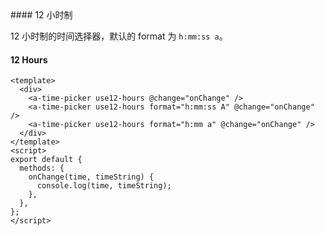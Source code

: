 <cn>
#### 12 小时制 

12 小时制的时间选择器，默认的 format 为 `h:mm:ss a`。
</cn>
<us>
#### 12 Hours
</us>

```tpl
<template>
  <div>
    <a-time-picker use12-hours @change="onChange" />
    <a-time-picker use12-hours format="h:mm:ss A" @change="onChange" />
    <a-time-picker use12-hours format="h:mm a" @change="onChange" />
  </div>
</template>
<script>
export default {
  methods: {
    onChange(time, timeString) {
      console.log(time, timeString);
    },
  },
};
</script>
```